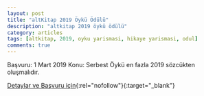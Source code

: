 ```yaml
---
layout: post
title: "altKitap 2019 Öykü Ödülü"
description: "altkitap 2019 öykü ödülü"
category: articles
tags: [altkitap, 2019, oyku yarismasi, hikaye yarismasi, odul]
comments: true
---
```


Başvuru: 1 Mart 2019
Konu: Serbest
Öykü en fazla 2019 sözcükten oluşmalıdır. 

[Detaylar ve Başvuru için](http://www.altkitap.net/altkitap2019oykuodulu/?utm_source=edebiyatyarismalari.com&utm_medium=affiliate){:rel="nofollow"}{:target="_blank"}